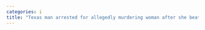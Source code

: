```yaml
---
categories: i
title: "Texas man arrested for allegedly murdering woman after she beat him at basketball police"
---
```

